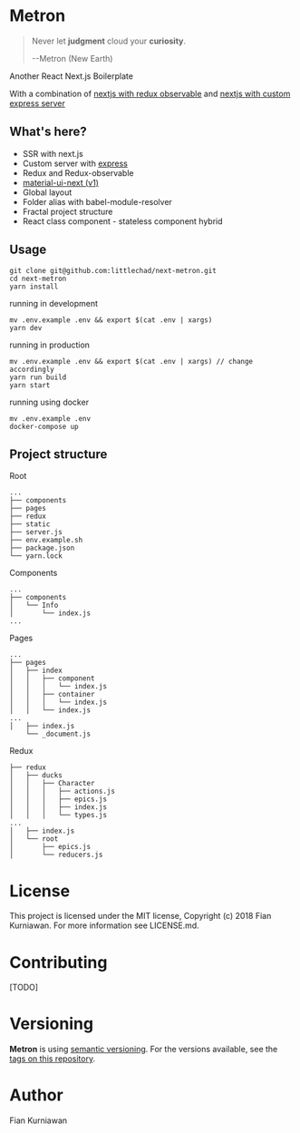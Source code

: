 # Metron

> Never let **judgment** cloud your **curiosity**.
>
> --Metron (New Earth)

Another React Next.js Boilerplate

With a combination of [nextjs with redux observable](https://github.com/zeit/next.js/tree/canary/examples/with-redux-observable) and [nextjs with custom express server](https://github.com/zeit/next.js/tree/canary/examples/custom-server-express)

## What's here?

* SSR with next.js
* Custom server with [express](https://expressjs.com/)
* Redux and Redux-observable
* [material-ui-next (v1)](https://material-ui-next.com/)
* Global layout
* Folder alias with babel-module-resolver
* Fractal project structure
* React class component - stateless component hybrid


## Usage

    git clone git@github.com:littlechad/next-metron.git
    cd next-metron
    yarn install

running in development

    mv .env.example .env && export $(cat .env | xargs)
    yarn dev

running in production

    mv .env.example .env && export $(cat .env | xargs) // change accordingly
    yarn run build
    yarn start

running using docker

    mv .env.example .env
    docker-compose up

## Project structure

Root

    ...
    ├── components
    ├── pages
    ├── redux
    ├── static
    ├── server.js
    ├── env.example.sh
    ├── package.json
    └── yarn.lock

Components

    ...
    ├── components
    │   └── Info
    │       └── index.js
    ...

Pages

    ...
    ├── pages
    │   ├── index
    │   │   ├── component
    │   │   │   └── index.js
    │   │   ├── container
    │   │   │   └── index.js
    │   │   └── index.js
    ...
    │   ├── index.js
        └── _document.js

Redux

    ├── redux
    │   ├── ducks
    │   │   ├── Character
    │   │   │   ├── actions.js
    │   │   │   ├── epics.js
    │   │   │   ├── index.js
    │   │   │   └── types.js
    ...
    │   ├── index.js
    │   └── root
    │       ├── epics.js
    │       └── reducers.js


# License
This project is licensed under the MIT license, Copyright (c) 2018 Fian Kurniawan. For more information see LICENSE.md.

# Contributing
[TODO]

# Versioning
**Metron** is using [semantic versioning](https://semver.org/). For the versions available, see the [tags on this repository](https://github.com/littlechad/next-metron/tags).

# Author
Fian Kurniawan
